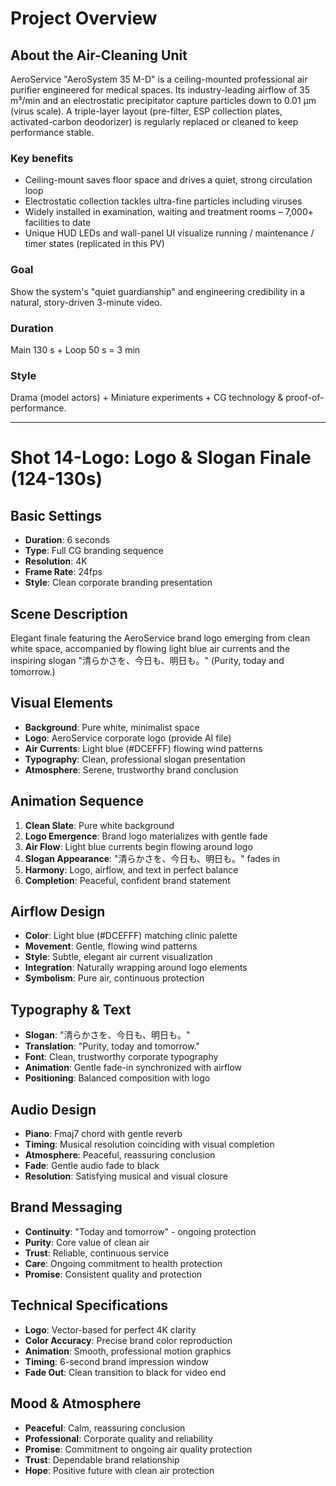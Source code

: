 # Project Overview

## About the Air-Cleaning Unit
AeroService "AeroSystem 35 M-D" is a ceiling-mounted professional air purifier engineered for medical spaces.
Its industry-leading airflow of 35 m³/min and an electrostatic precipitator capture particles down to 0.01 µm (virus scale). A triple-layer layout (pre-filter, ESP collection plates, activated-carbon deodorizer) is regularly replaced or cleaned to keep performance stable.

### Key benefits
- Ceiling-mount saves floor space and drives a quiet, strong circulation loop
- Electrostatic collection tackles ultra-fine particles including viruses
- Widely installed in examination, waiting and treatment rooms – 7,000+ facilities to date
- Unique HUD LEDs and wall-panel UI visualize running / maintenance / timer states (replicated in this PV)

### Goal
Show the system's "quiet guardianship" and engineering credibility in a natural, story-driven 3-minute video.

### Duration
Main 130 s + Loop 50 s = 3 min

### Style
Drama (model actors) + Miniature experiments + CG technology & proof-of-performance.

---

# Shot 14-Logo: Logo & Slogan Finale (124-130s)

## Basic Settings
- **Duration**: 6 seconds
- **Type**: Full CG branding sequence
- **Resolution**: 4K
- **Frame Rate**: 24fps
- **Style**: Clean corporate branding presentation

## Scene Description
Elegant finale featuring the AeroService brand logo emerging from clean white space, accompanied by flowing light blue air currents and the inspiring slogan "清らかさを、今日も、明日も。" (Purity, today and tomorrow.)

## Visual Elements
- **Background**: Pure white, minimalist space
- **Logo**: AeroService corporate logo (provide AI file)
- **Air Currents**: Light blue (#DCEFFF) flowing wind patterns
- **Typography**: Clean, professional slogan presentation
- **Atmosphere**: Serene, trustworthy brand conclusion

## Animation Sequence
1. **Clean Slate**: Pure white background
2. **Logo Emergence**: Brand logo materializes with gentle fade
3. **Air Flow**: Light blue currents begin flowing around logo
4. **Slogan Appearance**: "清らかさを、今日も、明日も。" fades in
5. **Harmony**: Logo, airflow, and text in perfect balance
6. **Completion**: Peaceful, confident brand statement

## Airflow Design
- **Color**: Light blue (#DCEFFF) matching clinic palette
- **Movement**: Gentle, flowing wind patterns
- **Style**: Subtle, elegant air current visualization
- **Integration**: Naturally wrapping around logo elements
- **Symbolism**: Pure air, continuous protection

## Typography & Text
- **Slogan**: "清らかさを、今日も、明日も。" 
- **Translation**: "Purity, today and tomorrow."
- **Font**: Clean, trustworthy corporate typography
- **Animation**: Gentle fade-in synchronized with airflow
- **Positioning**: Balanced composition with logo

## Audio Design
- **Piano**: Fmaj7 chord with gentle reverb
- **Timing**: Musical resolution coinciding with visual completion
- **Atmosphere**: Peaceful, reassuring conclusion
- **Fade**: Gentle audio fade to black
- **Resolution**: Satisfying musical and visual closure

## Brand Messaging
- **Continuity**: "Today and tomorrow" - ongoing protection
- **Purity**: Core value of clean air
- **Trust**: Reliable, continuous service
- **Care**: Ongoing commitment to health protection
- **Promise**: Consistent quality and protection

## Technical Specifications
- **Logo**: Vector-based for perfect 4K clarity
- **Color Accuracy**: Precise brand color reproduction
- **Animation**: Smooth, professional motion graphics
- **Timing**: 6-second brand impression window
- **Fade Out**: Clean transition to black for video end

## Mood & Atmosphere
- **Peaceful**: Calm, reassuring conclusion
- **Professional**: Corporate quality and reliability
- **Promise**: Commitment to ongoing air quality protection
- **Trust**: Dependable brand relationship
- **Hope**: Positive future with clean air protection 